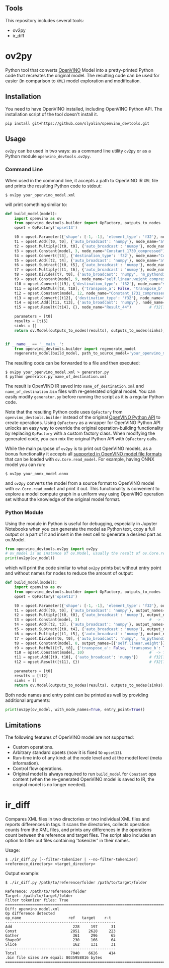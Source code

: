 ## Tools

This repository includes several tools:
- ov2py
- ir_diff

# ov2py
Python tool that converts [OpenVINO](https://github.com/openvinotoolkit/openvino) Model into a pretty-printed Python code that recreates the original model.
The resulting code can be used for easier (in comparison to `XML`) model exploration and modification.


## Installation

You need to have OpenVINO installed, including OpenVINO Python API. The installation script of the tool doesn't install it.

```console
pip install git+https://github.com/slyalin/openvino_devtools.git
```

## Usage

`ov2py` can be used in two ways: as a command line utility `ov2py` or as a Python module `openvino_devtools.ov2py`.

### Command Line

When used in the command line, it accepts a path to OpenVINO IR `XML` file and prints the resulting Python code to stdout:

```console
$ ov2py your_openvino_model.xml
```

will print something similar to:

```python
def build_model(model):
    import openvino as ov
    from openvino_devtools.builder import OpFactory, outputs_to_nodes
    opset = OpFactory('opset13')

    t0 = opset.Parameter({'shape': [-1, -1], 'element_type': 'f32'}, node_name="a", output_names=[{'a'}])  #  -> f32[?,?]
    t1 = opset.Add([t0, t0], {'auto_broadcast': 'numpy'}, node_name="aten::add/Add", output_names=[{'8'}])  # f32[?,?], f32[?,?] -> f32[?,?]
    t2 = opset.Multiply([t0, t0], {'auto_broadcast': 'numpy'}, node_name="aten::mul/Multiply", output_names=[{'3'}])  # f32[?,?], f32[?,?] -> f32[?,?]
    t3 = opset.Constant(model, 3, node_name="Constant_1730_compressed")  #  -> f16[1,1]([[2.0]])
    t4 = opset.Convert([t3], {'destination_type': 'f32'}, node_name="Constant_1730")  # f16[1,1] -> f32[1,1]
    t5 = opset.Add([t2, t4], {'auto_broadcast': 'numpy'}, node_name="aten::add/Add_1", output_names=[{'6', 'b'}])  # f32[?,?], f32[1,1] -> f32[?,?]
    t6 = opset.Subtract([t0, t5], {'auto_broadcast': 'numpy'}, node_name="aten::sub/Subtract", output_names=[{'10'}])  # f32[?,?], f32[?,?] -> f32[?,?]
    t7 = opset.Multiply([t1, t6], {'auto_broadcast': 'numpy'}, node_name="aten::mul/Multiply_1", output_names=[{'11'}])  # f32[?,?], f32[?,?] -> f32[?,?]
    t8 = opset.Divide([t7, t0], {'auto_broadcast': 'numpy', 'm_pythondiv': True}, node_name="aten::div/Divide", output_names=[{'12', 'input'}])  # f32[?,?], f32[?,?] -> f32[?,?]
    t9 = opset.Constant(model, 9, node_name="self.linear.weight_compressed", output_names=[{'self.linear.weight'}])  #  -> f16[128,1024]
    t10 = opset.Convert([t9], {'destination_type': 'f32'}, node_name="self.linear.weight")  # f16[128,1024] -> f32[128,1024]
    t11 = opset.MatMul([t8, t10], {'transpose_a': False, 'transpose_b': True}, node_name="__module.linear/aten::linear/MatMul")  # f32[?,?], f32[128,1024] -> f32[?,128]
    t12 = opset.Constant(model, 12, node_name="Constant_1731_compressed")  #  -> f16[1,128]
    t13 = opset.Convert([t12], {'destination_type': 'f32'}, node_name="Constant_1731")  # f16[1,128] -> f32[1,128]
    t14 = opset.Add([t11, t13], {'auto_broadcast': 'numpy'}, node_name="__module.linear/aten::linear/Add")  # f32[?,128], f32[1,128] -> f32[?,128]
    t15 = opset.Result([t14], {}, node_name="Result_44")        # f32[?,128] -> f32[?,128]

    parameters = [t0]
    results = [t15]
    sinks = []
    return ov.Model(outputs_to_nodes(results), outputs_to_nodes(sinks), outputs_to_nodes(parameters), name=model.get_friendly_name())


if __name__ == '__main__':
    from openvino_devtools.builder import regenerate_model
    regenerate_model(build_model, path_to_source_model='your_openvino_model.xml')
```

The resulting code can be forwarded to a file and then executed:

```console
$ ov2py your_openvino_model.xml > generator.py
$ python generator.py name_of_destination.xml
```

The result is OpenVINO IR saved into `name_of_destination.xml` and `name_of_destination.bin` files with re-generated original model.
You can easily modify `generator.py` before running the script as it is a regular Python code.

Note that the resulting Python code uses `OpFactory` from `openvino_devtools.builder` instead of the original [OpenVINO Python API](https://docs.openvino.ai/2024/api/ie_python_api/_autosummary/openvino.runtime.opset13.html) to create operations.
Using `OpFactory` as a wrapper for OpenVINO Python API unlocks an easy way to override the original operation-building functionality by
replacing `OpFactory` with a custom factory class.
When modifying the generated code, you can mix the original Python API with `OpFactory` calls.

While the main purpose of `ov2py` is to print out OpenVINO models, as a bonus functionality it accepts all [supported in OpenVINO model file formats](https://docs.openvino.ai/2024/openvino-workflow/model-preparation.html)
that can be loaded with `ov.Core.read_model`. For example, having ONNX model you can run:

```console
$ ov2py your_onnx_model.onnx
```

and `ov2py` converts the model from a source format to OpenVINO model with `ov.Core.read_model` and print it out.
This functionality is convenient to explore a model compute graph in a uniform way using OpenVINO operation set without the knowledge of the original model format.

### Python Module

Using the module in Python is useful for debugging, especially in Jupyter Notebooks when you can generate the model as Python text,
copy a full output or a part of it and insert in the next cell to generate a desired part as ov.Model.

```python
from openvino_devtools.ov2py import ov2py
# ov_model is an instance of ov.Model, usually the result of ov.Core.read_model/ov.convert_model
print(ov2py(ov_model))
```

which will print the code similar to what `ov2py` prints but without entry point and without names for nodes to reduce the amount of output:

```python
def build_model(model):
    import openvino as ov
    from openvino_devtools.builder import OpFactory, outputs_to_nodes
    opset = OpFactory('opset13')

    t0 = opset.Parameter({'shape': [-1, -1], 'element_type': 'f32'}, output_names=[{'a'}])  #  -> f32[?,?]
    t1 = opset.Add([t0, t0], {'auto_broadcast': 'numpy'}, output_names=[{'8'}])  # f32[?,?], f32[?,?] -> f32[?,?]
    t2 = opset.Multiply([t0, t0], {'auto_broadcast': 'numpy'}, output_names=[{'3'}])  # f32[?,?], f32[?,?] -> f32[?,?]
    t3 = opset.Constant(model, 3)                               #  -> f32[1,1]([[2.0]])
    t4 = opset.Add([t2, t3], {'auto_broadcast': 'numpy'}, output_names=[{'b', '6'}])  # f32[?,?], f32[1,1] -> f32[?,?]
    t5 = opset.Subtract([t0, t4], {'auto_broadcast': 'numpy'}, output_names=[{'10'}])  # f32[?,?], f32[?,?] -> f32[?,?]
    t6 = opset.Multiply([t1, t5], {'auto_broadcast': 'numpy'}, output_names=[{'11'}])  # f32[?,?], f32[?,?] -> f32[?,?]
    t7 = opset.Divide([t6, t0], {'auto_broadcast': 'numpy', 'm_pythondiv': True}, output_names=[{'12', 'input'}])  # f32[?,?], f32[?,?] -> f32[?,?]
    t8 = opset.Constant(model, 8, output_names=[{'self.linear.weight'}])  #  -> f32[1,10]
    t9 = opset.MatMul([t7, t8], {'transpose_a': False, 'transpose_b': True})  # f32[?,?], f32[1,10] -> f32[?,1]
    t10 = opset.Constant(model, 10)                             #  -> f32[1,1]([[0.009999999776482582]])
    t11 = opset.Add([t9, t10], {'auto_broadcast': 'numpy'})     # f32[?,1], f32[1,1] -> f32[?,1]
    t12 = opset.Result([t11], {})                               # f32[?,1] -> f32[?,1]

    parameters = [t0]
    results = [t12]
    sinks = []
    return ov.Model(outputs_to_nodes(results), outputs_to_nodes(sinks), outputs_to_nodes(parameters), name=model.get_friendly_name())
```

Both node names and entry point can be printed as well by providing additional arguments:

```python
print(ov2py(ov_model, with_node_names=True, entry_point=True))
```

## Limitations
The following features of OpenVINO model are not supported:
- Custom operations.
- Arbitrary standard opsets (now it is fixed to `opset13`).
- Run-time info of any kind: at the node level and at the model level (meta information).
- Control flow operations.
- Original model is always required to run `build_model` for `Constant` ops content (when the re-generated OpenVINO model is saved to IR, the orignal model is no longer needed).

# ir_diff
Compares XML files in two directories or two individual XML files and reports differences in <layer> tags.
It scans the directories, collects operation counts from the XML files, and prints any differences in the operations count between the reference and target files.
The script also includes an option to filter out files containing 'tokenizer' in their names.

Usage:
```console
$ ./ir_diff.py [--filter-tokenizer | --no-filter-tokenizer] <reference_directory> <target_directory>
```

Output example:
```console
$ ./ir_diff.py /path/to/reference/folder /path/to/target/folder

Reference: /path/to/reference/folder
Target: /path/to/target/folder
Filter tokenizer files: True
====================================================================================================
Diff: openvino_model.xml
Op difference detected
op_name                     ref   target    r-t
-------------------------------------------------
Add                           228     197      31
Const                        2851    2628     223
Gather                        361     296      65
ShapeOf                       230     166      64
Slice                         162     131      31
-------------------------------------------------
Total                        7040    6626     414
.bin file sizes are equal: 8035958816 bytes
====================================================================================================
```